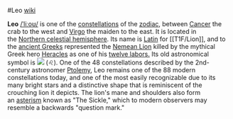 #Leo
[wiki](https://en.wikipedia.org/wiki/Leo_(constellation))


**Leo** [/ˈliːoʊ/](https://en.wikipedia.org/wiki/Help:IPA/English "Help:IPA/English") is one of the [constellations](https://en.wikipedia.org/wiki/Constellation "Constellation") of the [zodiac](https://en.wikipedia.org/wiki/Zodiac "Zodiac"), between [Cancer](https://en.wikipedia.org/wiki/Cancer_(constellation) "Cancer (constellation)") the crab to the west and [Virgo](https://en.wikipedia.org/wiki/Virgo_(constellation) "Virgo (constellation)") the maiden to the east. It is located in the [Northern celestial hemisphere](https://en.wikipedia.org/wiki/Northern_celestial_hemisphere "Northern celestial hemisphere"). Its name is [Latin](https://en.wikipedia.org/wiki/Latin "Latin") for [[T1F/Lion]], and to the [ancient Greeks](https://en.wikipedia.org/wiki/Ancient_Greeks "Ancient Greeks") represented the [Nemean Lion](https://en.wikipedia.org/wiki/Nemean_Lion "Nemean Lion") killed by the mythical Greek hero [Heracles](https://en.wikipedia.org/wiki/Heracles "Heracles") as one of his [twelve labors.](https://en.wikipedia.org/wiki/Twelve_Labours "Twelve Labours") Its old astronomical symbol is [![](https://upload.wikimedia.org/wikipedia/commons/thumb/2/2c/Leo_symbol_%28fixed_width%29.svg/20px-Leo_symbol_%28fixed_width%29.svg.png)](https://en.wikipedia.org/wiki/File:Leo_symbol_(fixed_width).svg) (♌︎). One of the 48 constellations described by the 2nd-century astronomer [Ptolemy](https://en.wikipedia.org/wiki/Ptolemy "Ptolemy"), Leo remains one of the 88 modern constellations today, and one of the most easily recognizable due to its many bright stars and a distinctive shape that is reminiscent of the crouching lion it depicts. The lion's mane and shoulders also form an [asterism](https://en.wikipedia.org/wiki/Asterism_(astronomy) "Asterism (astronomy)") known as "The Sickle," which to modern observers may resemble a backwards "question mark."